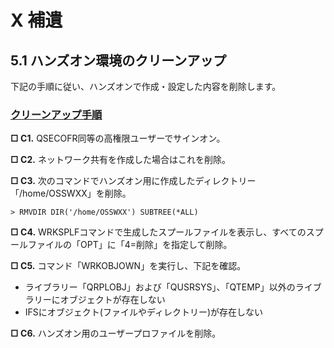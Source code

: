 # X 補遺

<p></p>

 

## 5.1 ハンズオン環境のクリーンアップ

下記の手順に従い、ハンズオンで作成・設定した内容を削除します。

### <u>クリーンアップ手順</u>

**□ C1.** QSECOFR同等の高権限ユーザーでサインオン。

**□ C2.** ネットワーク共有を作成した場合はこれを削除。

**□ C3.** 次のコマンドでハンズオン用に作成したディレクトリー「/home/OSSWXX」を削除。

```
> RMVDIR DIR('/home/OSSWXX') SUBTREE(*ALL)  
```

**□ C4.** WRKSPLFコマンドで生成したスプールファイルを表示し、すべてのスプールファイルの「OPT」に「4=削除」を指定して削除。

**□ C5.** コマンド「WRKOBJOWN」を実行し、下記を確認。

* ライブラリー「QRPLOBJ」および「QUSRSYS」、「QTEMP」以外のライブラリーにオブジェクトが存在しない
* IFSにオブジェクト(ファイルやディレクトリー)が存在しない

**□ C6.** ハンズオン用のユーザープロファイルを削除。

